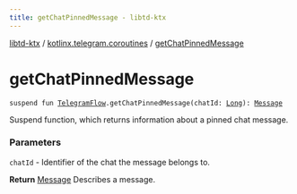 ```yaml
---
title: getChatPinnedMessage - libtd-ktx
---
```


[libtd-ktx](../index.html) / [kotlinx.telegram.coroutines](index.html) / [getChatPinnedMessage](./get-chat-pinned-message.html)

# getChatPinnedMessage

`suspend fun `[`TelegramFlow`](../kotlinx.telegram.core/-telegram-flow/index.html)`.getChatPinnedMessage(chatId: `[`Long`](https://kotlinlang.org/api/latest/jvm/stdlib/kotlin/-long/index.html)`): `[`Message`](https://tdlibx.github.io/td/docs/org/drinkless/td/libcore/telegram/TdApi.Message.html)

Suspend function, which returns information about a pinned chat message.

### Parameters

`chatId` - Identifier of the chat the message belongs to.

**Return**
[Message](https://tdlibx.github.io/td/docs/org/drinkless/td/libcore/telegram/TdApi.Message.html) Describes a message.


